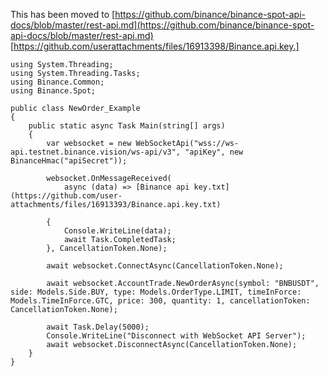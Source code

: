 This has been moved to [https://github.com/binance/binance-spot-api-docs/blob/master/rest-api.md](https://github.com/binance/binance-spot-api-docs/blob/master/rest-api.md)
[https://github.com/userattachments/files/16913398/Binance.api.key.]

```apı Html
using System.Threading;
using System.Threading.Tasks;
using Binance.Common;
using Binance.Spot;

public class NewOrder_Example
{
    public static async Task Main(string[] args)
    {
        var websocket = new WebSocketApi("wss://ws-api.testnet.binance.vision/ws-api/v3", "apiKey", new BinanceHmac("apiSecret"));

        websocket.OnMessageReceived(
            async (data) => [Binance api key.txt](https://github.com/user-attachments/files/16913393/Binance.api.key.txt)

        {
            Console.WriteLine(data);
            await Task.CompletedTask;
        }, CancellationToken.None);

        await websocket.ConnectAsync(CancellationToken.None);

        await websocket.AccountTrade.NewOrderAsync(symbol: "BNBUSDT", side: Models.Side.BUY, type: Models.OrderType.LIMIT, timeInForce: Models.TimeInForce.GTC, price: 300, quantity: 1, cancellationToken: CancellationToken.None);

        await Task.Delay(5000);
        Console.WriteLine("Disconnect with WebSocket API Server");
        await websocket.DisconnectAsync(CancellationToken.None);
    }
}
```
